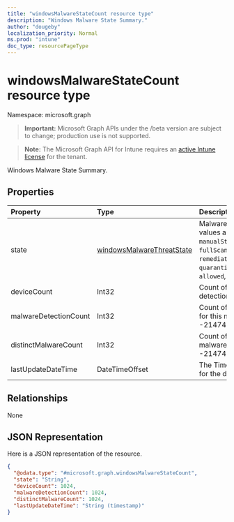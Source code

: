 ```yaml
---
title: "windowsMalwareStateCount resource type"
description: "Windows Malware State Summary."
author: "dougeby"
localization_priority: Normal
ms.prod: "intune"
doc_type: resourcePageType
---
```


# windowsMalwareStateCount resource type

Namespace: microsoft.graph

> **Important:** Microsoft Graph APIs under the /beta version are subject to change; production use is not supported.

> **Note:** The Microsoft Graph API for Intune requires an [active Intune license](https://go.microsoft.com/fwlink/?linkid=839381) for the tenant.

Windows Malware State Summary.

## Properties
|Property|Type|Description|
|:---|:---|:---|
|state|[windowsMalwareThreatState](../resources/intune-devices-windowsmalwarethreatstate.md)|Malware Threat State. Possible values are: `active`, `actionFailed`, `manualStepsRequired`, `fullScanRequired`, `rebootRequired`, `remediatedWithNonCriticalFailures`, `quarantined`, `removed`, `cleaned`, `allowed`, `noStatusCleared`.|
|deviceCount|Int32|Count of devices with malware detections for this malware State|
|malwareDetectionCount|Int32|Count of total malware detections for this malware State. Valid values -2147483648 to 2147483647|
|distinctMalwareCount|Int32|Count of distinct malwares for this malware State. Valid values -2147483648 to 2147483647|
|lastUpdateDateTime|DateTimeOffset|The Timestamp of the last update for the device count in UTC|

## Relationships
None

## JSON Representation
Here is a JSON representation of the resource.
<!-- {
  "blockType": "resource",
  "@odata.type": "microsoft.graph.windowsMalwareStateCount"
}
-->
``` json
{
  "@odata.type": "#microsoft.graph.windowsMalwareStateCount",
  "state": "String",
  "deviceCount": 1024,
  "malwareDetectionCount": 1024,
  "distinctMalwareCount": 1024,
  "lastUpdateDateTime": "String (timestamp)"
}
```






